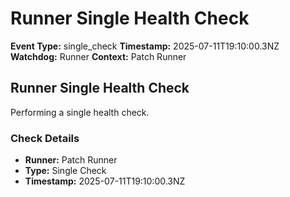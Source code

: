 # Runner Single Health Check

**Event Type:** single_check
**Timestamp:** 2025-07-11T19:10:00.3NZ
**Watchdog:** Runner
**Context:** Patch Runner


## Runner Single Health Check

Performing a single health check.

### Check Details
- **Runner:** Patch Runner
- **Type:** Single Check
- **Timestamp:** 2025-07-11T19:10:00.3NZ



